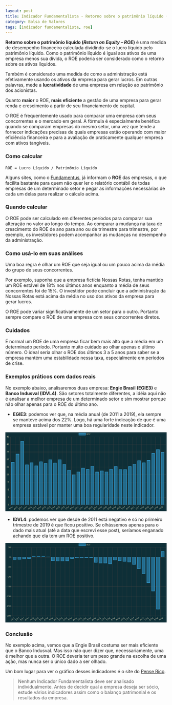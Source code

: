 ```yaml
---
layout: post
title: Indicador Fundamentalista - Retorno sobre o patrimônio líquido (ROE)
category: Bolsa de Valores
tags: [indicador fundamentalista, roe]
---
```


**Retorno sobre o patrimônio líquido (_Return on Equity – ROE_)** é uma medida de desempenho financeiro calculada dividindo-se o lucro líquido pelo patrimônio líquido. Como o patrimônio líquido é igual aos ativos de uma empresa menos sua dívida, o ROE poderia ser considerado como o retorno sobre os ativos líquidos.

Também é considerado uma medida de como a administração está efetivamente usando os ativos da empresa para gerar lucros. Em outras palavras, mede a **lucratividade** de uma empresa em relação ao patrimônio dos acionistas.

Quanto **maior** o ROE, **mais eficiente** a gestão de uma empresa para gerar renda e crescimento a partir de seu financiamento de capital.

O ROE é frequentemente usado para comparar uma empresa com seus concorrentes e o mercado em geral. A fórmula é especialmente benéfica quando se comparam empresas do mesmo setor, uma vez que tende a fornecer indicações precisas de quais empresas estão operando com maior eficiência financeira e para a avaliação de praticamente qualquer empresa com ativos tangíveis.

### Como calcular

`ROE = Lucro Líquido / Patrimônio Líquido`

Alguns sites, como o [Fundamentus](http://www.fundamentus.com.br/), já informam o **ROE** das empresas, o que facilita bastante para quem não quer ler o relatório contábil de todas empresas de um determinado setor e pegar as informações necessárias de cada um delas para realizar o cálculo acima.

### Quando calcular

O ROE pode ser calculado em diferentes períodos para comparar sua alteração no valor ao longo do tempo. Ao comparar a mudança na taxa de crescimento do ROE de ano para ano ou de trimestre para trimestre, por exemplo, os investidores podem acompanhar as mudanças no desempenho da administração.

### Como usá-lo em suas análises

Uma boa regra é olhar um ROE que seja igual ou um pouco acima da média do grupo de seus concorrentes.

Por exemplo, suponha que a empresa fictícia Nossas Rotas, tenha mantido um ROE estável de 18% nos últimos anos enquanto a média de seus concorrentes foi de 15%. O investidor pode concluir que a administração da Nossas Rotas está acima da média no uso dos ativos da empresa para gerar lucros.

O ROE pode variar significativamente de um setor para o outro. Portanto sempre compare o ROE de uma empresa com seus concorrentes diretos.

### Cuidados

É normal um ROE de uma empresa ficar bem mais alto que a média em um determinado período. Portanto muito cuidado ao olhar apenas o último número. O ideal seria olhar o ROE dos últimos 3 a 5 anos para saber se a empresa mantém uma estabilidade nessa taxa, especialmente em períodos de crise. 

### Exemplos práticos com dados reais

No exemplo abaixo, analisaremos duas empresa: **Engie Brasil (EGIE3)** e **Banco Indusval (IDVL4)**. São setores totalmente diferentes, a idéia aqui não é analisar a melhor empresa de um determinado setor e sim mostrar porque não olhar apenas para o ROE do último ano.

- **EGIE3**: podemos ver que, na média anual (de 2011 a 2019), ela sempre se manteve acima dos 22%. Logo, há uma forte indicação de que é uma empresa estável por manter uma boa regularidade neste indicador.

![EGIE3 - ROE](../../../images/egie3-roe.png)

- **IDVL4**: podemos ver que desde de 2011 está negativo e só no primeiro trimestre de 2019 é que ficou positivo. Se olhássemos apenas para o dado mais atual (até a data que escrevi esse post), seríamos enganado achando que ela tem um ROE positivo.

![IDVL4 - ROE](../../../images/idvl4-roe.png)

### Conclusão

No exemplo acima, vemos que a Engie Brasil costuma ser mais eficiente que o Banco Indusval. Mas isso não quer dizer que, necessariamente, uma é melhor que a outra. O ROE deveria ter um peso grande na escolha de uma ação, mas nunca ser o único dado a ser olhado.

Um bom lugar para ver o gráfico desses indicadores é o site do [Pense Rico](https://vicenteguimaraes.penserico.com/).

> Nenhum Indicador Fundamentalista deve ser analisado individualmente. Antes de decidir qual a empresa deseja ser sócio, estude vários indicadores assim como o balanço patrimonial e os resultados da empresa. 